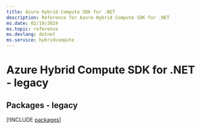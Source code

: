 ```yaml
---
title: Azure Hybrid Compute SDK for .NET
description: Reference for Azure Hybrid Compute SDK for .NET
ms.date: 02/19/2024
ms.topic: reference
ms.devlang: dotnet
ms.service: hybridcompute
---
```

# Azure Hybrid Compute SDK for .NET - legacy
## Packages - legacy
[!INCLUDE [packages](hybrid-compute-index.md)]